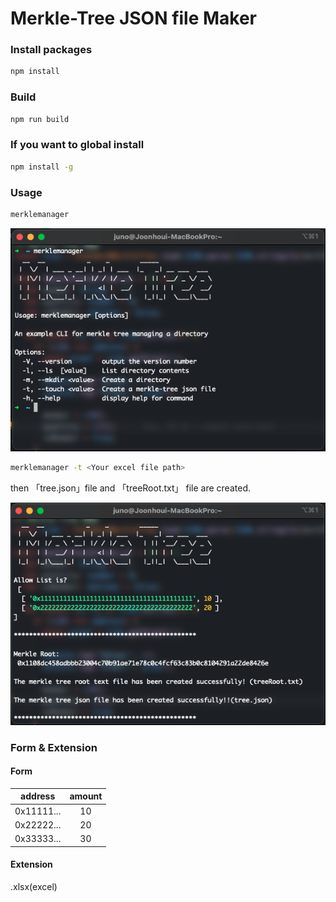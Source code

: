 # Merkle-Tree JSON file Maker

### Install packages

```bash
npm install
```

### Build

```bash
npm run build
```

### If you want to global install

```bash
npm install -g
```

### Usage

```bash
merklemanager
```

![Alt text](image-5.png)

```bash
merklemanager -t <Your excel file path>
```

then 「tree.json」file and 「treeRoot.txt」 file are created.

![Alt text](image-6.png)

### Form & Extension

#### Form

| address    | amount |
| ---------- | :----: |
| 0x11111... |   10   |
| 0x22222... |   20   |
| 0x33333... |   30   |

#### Extension

.xlsx(excel)

